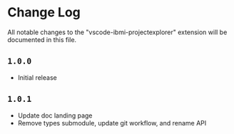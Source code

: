 # Change Log

All notable changes to the "vscode-ibmi-projectexplorer" extension will be documented in this file.

## `1.0.0`

- Initial release

## `1.0.1`

- Update doc landing page
- Remove types submodule, update git workflow, and rename API
